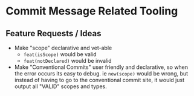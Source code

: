 # Commit Message Related Tooling

## Feature Requests / Ideas

- Make "scope" declarative and vet-able
  - `feat(isScope)` would be valid
  - `feat(notDeclared)` would be invalid
- Make "Conventional Commits" user friendly and declarative, so when the error
  occurs its easy to debug. ie `new(scope)` would be wrong, but instead of
  having to go to the conventional commit site, it would just output all
  "VALID" scopes and types.
